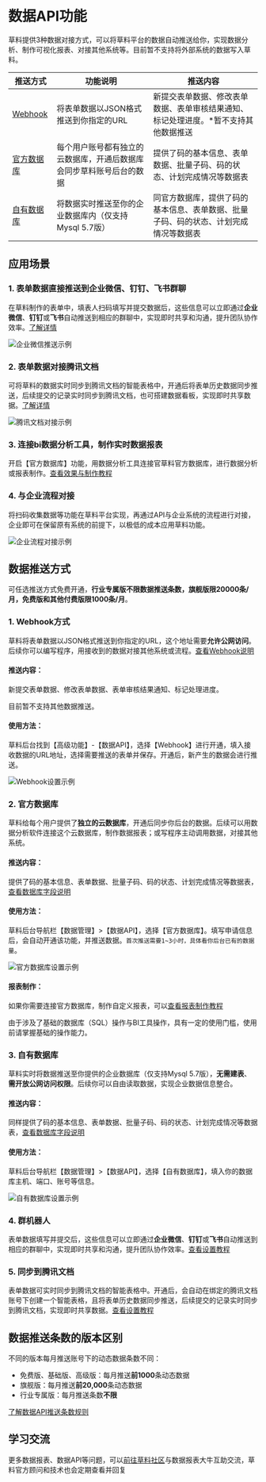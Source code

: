 # 数据API功能

草料提供3种数据对接方式，可以将草料平台的数据自动推送给你，实现数据分析、制作可视化报表、对接其他系统等。目前暂不支持将外部系统的数据写入草料。

| 推送方式 | 功能说明 | 推送内容 |
|---------|---------|---------|
| [Webhook](/data-api/webhook) | 将表单数据以JSON格式推送到你指定的URL | 新提交表单数据、修改表单数据、表单审核结果通知、标记处理进度。*暂不支持其他数据推送 |
| [官方数据库](/data-api/db) | 每个用户账号都有独立的云数据库，开通后数据库会同步草料账号后台的数据 | 提供了码的基本信息、表单数据、批量子码、码的状态、计划完成情况等数据表 |
| [自有数据库](/data-api/own-db) | 将数据实时推送至你的企业数据库内（仅支持Mysql 5.7版） | 同官方数据库，提供了码的基本信息、表单数据、批量子码、码的状态、计划完成情况等数据表 |

## 应用场景

### 1. 表单数据直接推送到企业微信、钉钉、飞书群聊

在草料制作的表单中，填表人扫码填写并提交数据后，这些信息可以立即通过**企业微信**、**钉钉**或**飞书**自动推送到相应的群聊中，实现即时共享和沟通，提升团队协作效率。[了解详情](https://cli.im/help/95443)

![企业微信推送示例](https://blogcdnimg.clewm.net/2024/11/image-1732011308466_17320113044640.png?x-oss-process=image/auto-orient,1/quality,q_50/format,jpg)

### 2. 表单数据对接腾讯文档

可将草料的数据实时同步到腾讯文档的智能表格中，开通后将表单历史数据同步推送，后续提交的记录实时同步到腾讯文档，也可搭建数据看板，实现即时共享数据。[了解详情](https://cli.im/help/96049)

![腾讯文档对接示例](https://blogcdnimg.clewm.net/2024/11/image-1732011450859_17320114467609.png?x-oss-process=image/auto-orient,1/quality,q_50/format,jpg)

### 3. 连接bi数据分析工具，制作实时数据报表

开启【官方数据库】功能，用数据分析工具连接官草料官方数据库，进行数据分析或报表制作。[查看效果与制作教程](./data-api/BI/api-with-sugar.md)

### 4. 与企业流程对接

将扫码收集数据等功能在草料平台实现，再通过API与企业系统的流程进行对接，企业即可在保留原有系统的前提下，以极低的成本应用草料功能。

![企业流程对接示例](//blogcdnimg.clewm.net/2022/02/image-1644546273607_16445462739484.png?x-oss-process=image/auto-orient,1/quality,q_50/format,jpg)

## 数据推送方式

可任选推送方式免费开通，**行业专属版不限数据推送条数，旗舰版限20000条/月，免费版和其他付费版限1000条/月**。

### 1. Webhook方式

草料将表单数据以JSON格式推送到你指定的URL，这个地址需要**允许公网访问**。后续你可以编写程序，用接收到的数据对接其他系统或流程。[查看Webhook说明](./data-api/webhook.md)

#### 推送内容：

新提交表单数据、修改表单数据、表单审核结果通知、标记处理进度。

目前暂不支持其他数据推送。

#### 使用方法：

草料后台找到【高级功能】-【数据API】，选择【Webhook】进行开通，填入接收数据的URL地址，选择需要推送的表单并保存。开通后，新产生的数据会进行推送。

![Webhook设置示例](https://blogcdnimg.clewm.net/2024/04/image-1714358243570_17143582444156.png?x-oss-process=image/auto-orient,1/quality,q_50/format,jpg)

### 2. 官方数据库

草料给每个用户提供了**独立的云数据库**，开通后同步你后台的数据。后续可以用数据分析软件连接这个云数据库，制作数据报表；或写程序主动调用数据，对接其他系统。

#### 推送内容：

提供了码的基本信息、表单数据、批量子码、码的状态、计划完成情况等数据表，[查看数据库字段说明](./data-api/db.md)

#### 使用方法：

草料后台导航栏【数据管理】>【数据API】，选择【官方数据库】。填写申请信息后，会自动开通该功能，并推送数据。`首次推送需要1~3小时，具体看你后台已有的数据量`。

![官方数据库设置示例](https://blogcdnimg.clewm.net/2024/05/image-1714888248608_17148882422787.png?x-oss-process=image/auto-orient,1/quality,q_50/format,jpg)

#### 报表制作：

如果你需要连接官方数据库，制作自定义报表，可以[查看报表制作教程](./data-api/BI/api-with-sugar.md)

由于涉及了基础的数据库（SQL）操作与BI工具操作，具有一定的使用门槛，使用前请掌握基础的操作能力。

### 3. 自有数据库

草料实时将数据推送至你提供的企业数据库（仅支持Mysql 5.7版），**无需建表**、**需开放公网访问权限**。后续你可以自由读取数据，实现企业数据信息整合。

#### 推送内容：

同样提供了码的基本信息、表单数据、批量子码、码的状态、计划完成情况等数据表，[查看数据库字段说明](./data-api/own-db.md)

#### 使用方法：

草料后台导航栏【数据管理】>【数据API】，选择【自有数据库】，填入你的数据库主机、端口、账号等信息。

![自有数据库设置示例](https://blogcdnimg.clewm.net/2024/05/image-1714888414386_17148884080284.png?x-oss-process=image/auto-orient,1/quality,q_50/format,jpg)

### 4. 群机器人

表单数据填写并提交后，这些信息可以立即通过**企业微信**、**钉钉**或**飞书**自动推送到相应的群聊中，实现即时共享和沟通，提升团队协作效率。[查看设置教程](https://cli.im/help/95443)

### 5. 同步到腾讯文档

表单数据可实时同步到腾讯文档的智能表格中。开通后，会自动在绑定的腾讯文档账号下创建一个智能表格，且将表单历史数据同步推送，后续提交的记录实时同步到腾讯文档，实现即时共享数据。[查看设置教程](https://cli.im/help/96049)

## 数据推送条数的版本区别

不同的版本每月推送账号下的动态数据条数不同：

- 免费版、基础版、高级版：每月推送**前1000**条动态数据
- 旗舰版：每月推送**前20,000**条动态数据
- 行业专属版：每月推送条数**不限**

[了解数据API推送条数规则](https://cli.im/help/84383)

## 学习交流

更多数据报表、数据API等问题，可以[前往草料社区](https://cli.im/community/minihome/question/104)与数据报表大牛互助交流，草料官方顾问和技术也会定期查看并回复